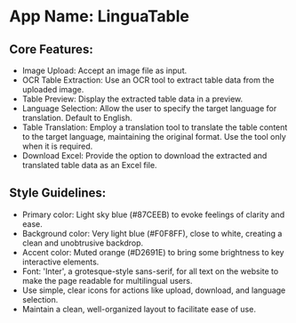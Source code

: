 # **App Name**: LinguaTable

## Core Features:

- Image Upload: Accept an image file as input.
- OCR Table Extraction: Use an OCR tool to extract table data from the uploaded image.
- Table Preview: Display the extracted table data in a preview.
- Language Selection: Allow the user to specify the target language for translation. Default to English.
- Table Translation: Employ a translation tool to translate the table content to the target language, maintaining the original format. Use the tool only when it is required.
- Download Excel: Provide the option to download the extracted and translated table data as an Excel file.

## Style Guidelines:

- Primary color: Light sky blue (#87CEEB) to evoke feelings of clarity and ease.
- Background color: Very light blue (#F0F8FF), close to white, creating a clean and unobtrusive backdrop.
- Accent color: Muted orange (#D2691E) to bring some brightness to key interactive elements.
- Font: 'Inter', a grotesque-style sans-serif, for all text on the website to make the page readable for multilingual users.
- Use simple, clear icons for actions like upload, download, and language selection.
- Maintain a clean, well-organized layout to facilitate ease of use.